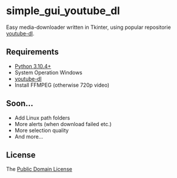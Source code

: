 # simple_gui_youtube_dl

Easy media-downloader written in Tkinter, using popular repositorie [youtube-dl](https://rg3.github.io/youtube-dl/).

## Requirements
* [Python 3.10.4+](https://www.python.org/downloads)
* System Operation Windows
* [youtube-dl](https://github.com/ytdl-org/youtube-dl)
* Install FFMPEG (otherwise 720p video)

## Soon...
* Add Linux path folders
* More alerts (when download failed etc.)
* More selection quality
* And more...

## License
The [Public Domain License](LICENSE)
